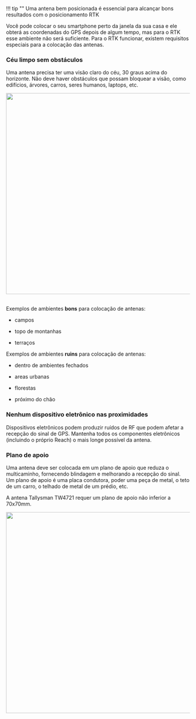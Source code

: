 !!! tip ""
	Uma antena bem posicionada é essencial para alcançar bons resultados com o posicionamento RTK

Você pode colocar o seu smartphone perto da janela da sua casa e ele obterá as coordenadas do GPS depois de algum tempo, mas para o RTK esse ambiente não será suficiente. Para o RTK funcionar, existem requisitos especiais para a colocação das antenas. 

### Céu limpo sem obstáculos

Uma antena precisa ter uma visão claro do céu, 30 graus acima do horizonte. Não deve haver obstáculos que possam bloquear a visão, como edifícios, árvores, carros, seres humanos, laptops, etc.

<div style="text-align: center;"><img src="../img/reachm-plus/antenna-placement/antenna-mount.png" style="width: 550px;"></div><br>

Exemplos de ambientes **bons** para colocação de antenas:

* campos

* topo de montanhas

* terraços

Exemplos de ambientes **ruins** para colocação de antenas:

* dentro de ambientes fechados

* areas urbanas

* florestas

* próximo do chão

### Nenhum dispositivo eletrônico nas proximidades

Dispositivos eletrônicos podem produzir ruídos de RF que podem afetar a recepção do sinal de GPS. Mantenha todos os componentes eletrônicos (incluindo o próprio Reach) o mais longe possível da antena.

### Plano de apoio

Uma antena deve ser colocada em um plano de apoio que reduza o multicaminho, fornecendo blindagem e melhorando a recepção do sinal. Um plano de apoio é uma placa condutora, poder uma peça de metal, o teto de um carro, o telhado de metal de um prédio, etc.

A antena Tallysman TW4721 requer um plano de apoio não inferior a 70x70mm.

<div style="text-align: center;"><img src="../img/reachm-plus/antenna-placement/antenna-ground-plane.png" style="width: 550px;"></div><br>
